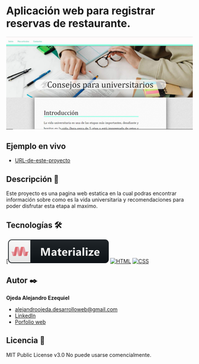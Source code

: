 # Aplicación web para registrar reservas de restaurante.
![Imagen del proyecto](https://github.com/OjedaAlejandro/ConsejosParaUniversitarios/blob/907e8afb091fd2b3ad6cdff63b4e1148bc17265e/assets/pagina%20consejos%20para%20universitarios.png)

## Ejemplo en vivo
- [URL-de-este-proyecto](https://consejos-para-universitarios.web.app/)

## Descripción 📑
Este proyecto es una pagina web estatica en la cual podras encontrar información sobre como es la vida universitaria y recomendaciones para poder 
disfrutar esta etapa al maximo.

## Tecnologías 🛠
<!-- Iconos sacados de: https://github.com/hendrasob/badges/blob/master/README.md y https://github.com/alexandresanlim/Badges4-README.md-Profile -->
[![Materialize](https://github.com/OjedaAlejandro/ConsejosParaUniversitarios/blob/8430dfa73236b3954acb7dccc8df79f0df868ce0/assets/materialize.svg)
[![HTML](https://img.shields.io/badge/HTML5-E34F26?style=for-the-badge&logo=html5&logoColor=white)](https://es.wikipedia.org/wiki/HTML5)
[![CSS](https://img.shields.io/badge/CSS3-1572B6?style=for-the-badge&logo=css3&logoColor=white)](https://es.wikipedia.org/wiki/CSS)


## Autor ✒️
**Ojeda Alejandro Ezequiel**

* alejandroojeda.desarrolloweb@gmail.com
* [LinkedIn]()
* [Porfolio web](https://miportafolioweb-e0a04.web.app/)

  
## Licencia 📄
MIT Public License v3.0
No puede usarse comencialmente.
